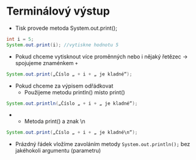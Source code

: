 # Terminálový výstup

- Tisk provede metoda System.out.print();
```java
int i = 5;
System.out.print(i); //vytiskne hodnotu 5
```

- Pokud chceme vytisknout více proměnných nebo i nějaký řetězec → spojujeme znaménkem `+`
```java
System.out.print(„Číslo „ + i + „ je kladné“);
```

- Pokud chceme za výpisem odřádkovat
	- Použijeme metodu println() místo print()
```java
System.out.println(„Číslo „ + i + „ je kladné“);
```
- 
	- Metoda print() a znak \n
```java
System.out.print(„Číslo „ + i + „ je kladné\n“);
```

- Prázdný řádek vložíme zavoláním metody `System.out.println();` bez jakéhokoli argumentu (parametru)

